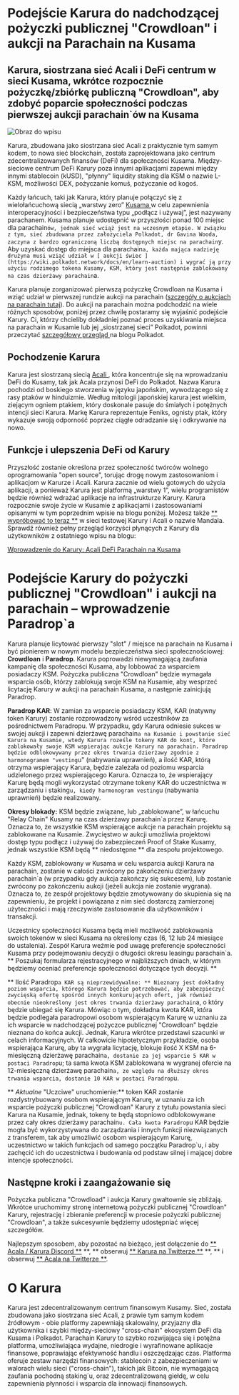 # Podejście Karura do nadchodzącej pożyczki publicznej "Crowdloan" i aukcji na Parachain na Kusama

## Karura, siostrzana sieć Acali i DeFi centrum w sieci Kusama, wkrótce rozpocznie pożyczkę/zbiórkę publiczną "Crowdloan", aby zdobyć poparcie społeczności podczas pierwszej aukcji parachain`ów na Kusama

![Obraz do wpisu](https://miro.medium.com/max/1600/0*1XypG_FOdz_or1ro)

Karura, zbudowana jako siostrzana sieć Acali z praktycznie tym samym kodem, to nowa sieć blockchain, została zaprojektowana jako centrum zdecentralizowanych finansów (DeFi) dla społeczności Kusama. Między-sieciowe centrum DeFi Karury poza innymi aplikacjami zapewni między innymi stablecoin (kUSD), "płynny" liquidity staking dla KSM o nazwie L-KSM, możliwości DEX, pożyczanie komuś, pożyczanie od kogoś.

Każdy łańcuch, taki jak Karura, który planuje połączyć się z wielołańcuchową siecią „warstwy zero” [ Kusama ](http://kusama.network) w celu zapewnienia interoperacyjności i bezpieczeństwa typu „podłącz i używaj”, jest nazywany parachanem. Kusama planuje udostępnić w przyszłości ponad 100 miejsc dla parachain`ów, jednak sieć wciąż jest na wczesnym etapie. W związku z tym, sieć zbudowana przez założyciela Polkadot, dr Gavina Wooda, zaczyna z bardzo ograniczoną liczbą dostępnych miejsc na parachain`y. Aby uzyskać dostęp do miejsca dla parachain`a, każda mająca nadzieję drużyna musi wziąć udział w [ aukcji świec ](https://wiki.polkadot.network/docs/en/learn-auction) i wygrać ją przy użyciu rodzimego tokena Kusamy, KSM, który jest następnie zablokowany na czas dzierżawy parachain`a.

Karura planuje zorganizować pierwszą pożyczkę Crowdloan na Kusama i wziąć udział w pierwszej rundzie aukcji na parachain ([szczegóły o aukcjach na parachain tutaj](https://wiki.polkadot.network/docs/en/learn-auction)). Do aukcji na parachain można podchodzić na wiele różnych sposobów, poniżej przez chwilę postaramy się wyjaśnić podejście Karury. Ci, którzy chcieliby dokładniej poznać proces uzyskiwania miejsca na parachain w Kusamie lub jej „siostrzanej sieci” Polkadot, powinni przeczytać [ szczegółowy przegląd ](https://polkadot.network/obtaining-a-parachain-slot-on-polkadot/) na blogu Polkadot.

## **Pochodzenie Karura**

Karura jest siostrzaną siecią [ Acali ](http://acala.network), która koncentruje się na wprowadzaniu DeFi do Kusamy, tak jak Acala przynosi DeFi do Polkadot. Nazwa Karura pochodzi od boskiego stworzenia w języku japońskim, wywodzącego się z rasy ptaków w hinduizmie. Według mitologii japońskiej karura jest wielkim, ziejącym ogniem ptakiem, który doskonale pasuje do śmiałych i potężnych intencji sieci Karura. Markę Karura reprezentuje Feniks, ognisty ptak, który wykazuje swoją odporność poprzez ciągłe odradzanie się i odkrywanie na nowo.

## **Funkcje i ulepszenia DeFi od Karury**

Przyszłość zostanie określona przez społeczność twórców wolnego oprogramowania "open source", torując drogę nowym zastosowaniom i aplikacjom w Karurze i Acali. Karura zacznie od wielu gotowych do użycia aplikacji, a ponieważ Karura jest platformą „warstwy 1”, wielu programistów będzie również wdrażać aplikacje na infrastrukturze Karury. Karura rozpocznie swoje życie w Kusamie z aplikacjami i zastosowaniami opisanymi w tym poprzednim wpisie na blogu poniżej. Możesz także [** wypróbować to teraz **](https://apps.acala.network/) w sieci testowej Karury i Acali o nazwie Mandala. Sprawdź również pełny przegląd korzyści płynących z Karury dla użytkowników z ostatniego wpisu na blogu:

[Wprowadzenie do Karury: Acali DeFi Parachain na Kusama](https://medium.com/acalanetwork/introducing-karura-acalas-defi-parachain-on-kusama-af2f2695b07a)

# **Podejście Karury do pożyczki publicznej "Crowdloan" i aukcji na parachain – wprowadzenie Paradrop`a**

Karura planuje licytować pierwszy "slot" / miejsce na parachain na Kusama i być pionierem w nowym modelu bezpieczeństwa sieci społecznościowej: **Crowdloan** i **Paradrop**. Karura poprowadzi niewymagającą zaufania kampanię dla społeczności Kusama, aby lobbować za wsparciem posiadaczy KSM. Pożyczka publiczna "Crowdloan" będzie wymagała wsparcia osób, którzy zablokują swoje KSM na Kusamie, aby wesprzeć licytację Karury w aukcji na parachain Kusama, a następnie zainicjują Paradrop.

**Paradrop KAR**: W zamian za wsparcie posiadaczy KSM, KAR (natywny token Karury) zostanie rozprowadzony wśród uczestników za pośrednictwem Paradropu. W przypadku, gdy Karura odniesie sukces w swojej aukcji i zapewni dzierżawę parachain`a na Kusamie i powstanie sieć Karura na Kusamie, wtedy Karura roześle tokeny KAR do kont, które zablokowały swoje KSM wspierając aukcje Karury na parachain. Paradrop będzie odblokowywany przez okres trwania dzierżawy zgodnie z harmonogramem "vesting`u" (nabywania uprawnień), a ilość KAR, którą otrzyma wspierający Karura, będzie zależała od poziomu wsparcia udzielonego przez wspierającego Karura. Oznacza to, że wspierający Karurę będą mogli wykorzystać otrzymane tokeny KAR do uczestnictwa w zarządzaniu i staking`u, kiedy harmonogram vesting`u (nabywania uprawnień) będzie realizowany.

**Okresy blokady:** KSM będzie związane, lub „zablokowane”, w łańcuchu "Relay Chain" Kusamy na czas dzierżawy parachain`a przez Karurę. Oznacza to, że wszystkie KSM wspierające aukcje na parachain projektu są zablokowane na Kusamie. Zwycięstwo w aukcji umożliwia projektowi dostęp typu podłącz i używaj do zabezpieczeń Proof of Stake Kusamy, jednak wszystkie KSM będą ** niedostępne ** dla zespołu projektowego.

Każdy KSM, zablokowany w Kusama w celu wsparcia aukcji Karura na parachain, zostanie w całości zwrócony po zakończeniu dzierżawy parachain`a (w przypadku gdy aukcja zakończy się sukcesem), lub zostanie zwrócony po zakończeniu aukcji (jeżeli aukcja nie zostanie wygrana). Oznacza to, że zespół projektowy będzie zmotywowany do skupienia się na zapewnieniu, że projekt i powiązana z nim sieć dostarczą zamierzonej użyteczności i mają rzeczywiste zastosowanie dla użytkowników i transakcji.

Uczestnicy społeczności Kusama będą mieli możliwość zablokowania swoich tokenów w sieci Kusama na określony czas (6, 12 lub 24 miesiące do ustalenia). Zespół Karura weźmie pod uwagę preferencje społeczności Kusama przy podejmowaniu decyzji o długości okresu leasingu parachain`a. ** Poszukaj formularza rejestracyjnego w najbliższych dniach, w którym będziemy oceniać preferencje społeczności dotyczące tych decyzji. **

** Ilość Paradrop`a KAR są nieprzewidywalne: ** Nieznany jest dokładny poziom wsparcia, którego Karura będzie potrzebować, aby zabezpieczyć zwycięską ofertę spośród innych konkurujących ofert, jak również obecnie nieokreślony jest okres trwania dzierżawy parachain`a, o który będzie ubiegać się Karura. Mówiąc o tym, dokładna kwota KAR, która będzie podlegała paradropowi osobom wspierającym Karurę w uznaniu za ich wsparcie w nadchodzącej pożyczce publicznej "Crowdloan" będzie nieznana do końca aukcji. Jednak, Karura wkrótce przedstawi szacunki w celach informacyjnych. W całkowicie hipotetycznym przykładzie, osoba wspierająca Karurę, aby ta wygrała licytację, blokuje ilość X KSM na 6-miesięczną dzierżawę parachain`a, dostanie za jej wsparcie 5 KAR w postaci Paradrop`u; ta sama kwota KSM zablokowana w wygranej ofercie na 12-miesięczną dzierżawę parachain`a, ze względu na dłuższy okres trwania wsparcia, dostanie 10 KAR w postaci Paradrop`u.

** _Aktualne_ "Uczciwe" uruchomienie:** token KAR zostanie rozdystrybuowany osobom wspierającym Karurę, w uznaniu za ich wsparcie pożyczki publicznej "Crowdloan" Karury z tytułu powstania sieci Karura na Kusamie, jednak, tokeny te będą stopniowo odblokowywane przez cały okres dzierżawy parachain`u. Cała kwota Paradrop`u KAR będzie mogła być wykorzystywana do zarządzania i innych funkcji niezwiązanych z transferem, tak aby umożliwić osobom wspierającym Karurę, uczestnictwo w takich funkcjach od samego początku Paradrop`u, i aby zachęcić ich do uczestnictwa i budowania od podstaw silnej i mającej dobre intencje społeczności.

## **Następne kroki i zaangażowanie się**

Pożyczka publiczna "Crowdload" i aukcja Karury gwałtownie się zbliżają. Wkrótce uruchomimy stronę internetową pożyczki publicznej "Crowdloan" Karury, rejestrację i zbieranie preferencji w procesie pożyczki publicznej "Crowdloan", a także sukcesywnie będziemy udostępniać więcej szczegółów.

Najlepszym sposobem, aby pozostać na bieżąco, jest dołączenie do [** Acala / Karura Discord **](https://discord.gg/HpsZx5r) **, ** obserwuj [** Karura na Twitterze **](https://twitter.com/KaruraNetwork) **, ** i obserwuj [** Acala na Twitterze **](https://twitter.com/AcalaNetwork).

# **O Karura**

Karura jest zdecentralizowanym centrum finansowym Kusamy. Sieć, została zbudowana jako siostrzana sieć Acali, z prawie tym samym kodem źródłowym - obie platformy zapewniają skalowalny, przyjazny dla użytkownika i szybki między-sieciowy "cross-chain" ekosystem DeFi dla Kusama i Polkadot. Parachain Karury to szybko rozwijająca się i potężna platforma, umożliwiająca wydajne, niedrogie i wyrafinowane aplikacje finansowe, poprawiając efektywność handlu i oszczędzając czas. Platforma oferuje zestaw narzędzi finansowych: stablecoin z zabezpieczeniami w walorach wielu sieci ("cross-chain"), takich jak Bitcoin, nie wymagającą zaufania pochodną staking`u, oraz zdecentralizowaną giełdę, w celu zapewnienia płynności i wsparcia dla innowacji finansowych.

